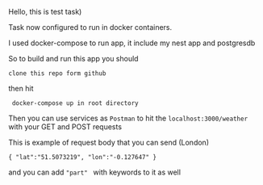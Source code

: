 Hello, this is test task)

Task now configured to run in docker containers.

I used docker-compose to run app, it include my nest app and postgresdb

So to build and run this app you should

`clone this repo form github`

then hit

` docker-compose up in root directory`

Then you can use services as `Postman` to hit the `localhost:3000/weather` with your GET and POST requests

This is example of request body that you can send (London)

`{
    "lat":"51.5073219",
    "lon":"-0.127647"
}`

and you can add `"part" ` with keywords to it as well
